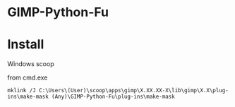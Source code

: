 # GIMP-Python-Fu

# Install

Windows scoop

from cmd.exe
```shell
mklink /J C:\Users\(User)\scoop\apps\gimp\X.XX.XX-X\lib\gimp\X.X\plug-ins\make-mask (Any)\GIMP-Python-Fu\plug-ins\make-mask
```
